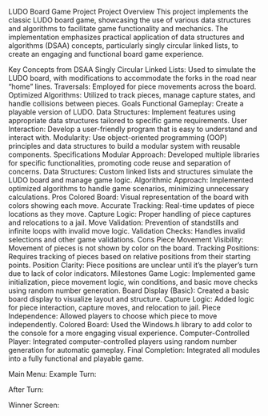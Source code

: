 LUDO Board Game Project
Project Overview
This project implements the classic LUDO board game, showcasing the use of various data structures and algorithms to facilitate game functionality and mechanics. The implementation emphasizes practical application of data structures and algorithms (DSAA) concepts, particularly singly circular linked lists, to create an engaging and functional board game experience.

Key Concepts from DSAA
Singly Circular Linked Lists: Used to simulate the LUDO board, with modifications to accommodate the forks in the road near “home” lines.
Traversals: Employed for piece movements across the board.
Optimized Algorithms: Utilized to track pieces, manage capture states, and handle collisions between pieces.
Goals
Functional Gameplay: Create a playable version of LUDO.
Data Structures: Implement features using appropriate data structures tailored to specific game requirements.
User Interaction: Develop a user-friendly program that is easy to understand and interact with.
Modularity: Use object-oriented programming (OOP) principles and data structures to build a modular system with reusable components.
Specifications
Modular Approach:
Developed multiple libraries for specific functionalities, promoting code reuse and separation of concerns.
Data Structures:
Custom linked lists and structures simulate the LUDO board and manage game logic.
Algorithmic Approach:
Implemented optimized algorithms to handle game scenarios, minimizing unnecessary calculations.
Pros
Colored Board: Visual representation of the board with colors showing each move.
Accurate Tracking: Real-time updates of piece locations as they move.
Capture Logic: Proper handling of piece captures and relocations to a jail.
Move Validation: Prevention of standstills and infinite loops with invalid move logic.
Validation Checks: Handles invalid selections and other game validations.
Cons
Piece Movement Visibility: Movement of pieces is not shown by color on the board.
Tracking Positions: Requires tracking of pieces based on relative positions from their starting points.
Position Clarity: Piece positions are unclear until it’s the player’s turn due to lack of color indicators.
Milestones
Game Logic:
Implemented game initialization, piece movement logic, win conditions, and basic move checks using random number generation.
Board Display (Basic):
Created a basic board display to visualize layout and structure.
Capture Logic:
Added logic for piece interaction, capture moves, and relocation to jail.
Piece Independence:
Allowed players to choose which piece to move independently.
Colored Board:
Used the Windows.h library to add color to the console for a more engaging visual experience.
Computer-Controlled Player:
Integrated computer-controlled players using random number generation for automatic gameplay.
Final Completion:
Integrated all modules into a fully functional and playable game.

Main Menu:
Example Turn:
 
After Turn:
 

Winner Screen:
 
